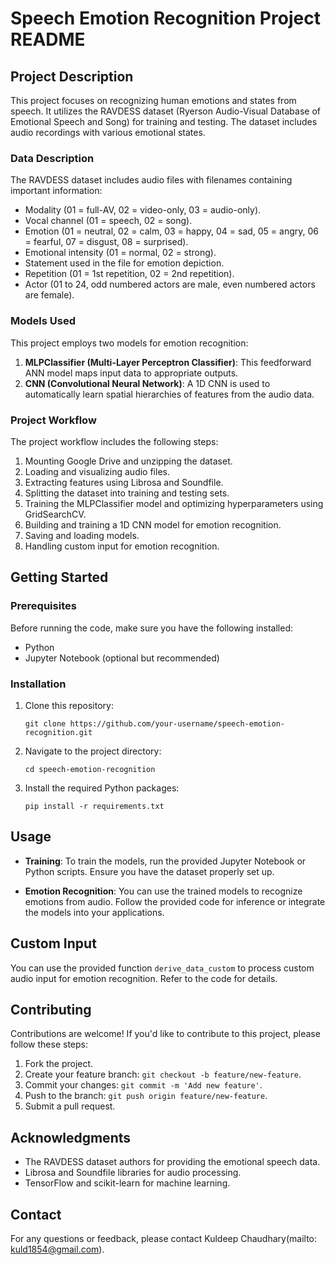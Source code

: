 # Speech Emotion Recognition Project README

## Project Description

This project focuses on recognizing human emotions and states from speech. It utilizes the RAVDESS dataset (Ryerson Audio-Visual Database of Emotional Speech and Song) for training and testing. The dataset includes audio recordings with various emotional states.

### Data Description

The RAVDESS dataset includes audio files with filenames containing important information:

- Modality (01 = full-AV, 02 = video-only, 03 = audio-only).
- Vocal channel (01 = speech, 02 = song).
- Emotion (01 = neutral, 02 = calm, 03 = happy, 04 = sad, 05 = angry, 06 = fearful, 07 = disgust, 08 = surprised).
- Emotional intensity (01 = normal, 02 = strong).
- Statement used in the file for emotion depiction.
- Repetition (01 = 1st repetition, 02 = 2nd repetition).
- Actor (01 to 24, odd numbered actors are male, even numbered actors are female).

### Models Used

This project employs two models for emotion recognition:

1. **MLPClassifier (Multi-Layer Perceptron Classifier)**: This feedforward ANN model maps input data to appropriate outputs.
2. **CNN (Convolutional Neural Network)**: A 1D CNN is used to automatically learn spatial hierarchies of features from the audio data.

### Project Workflow

The project workflow includes the following steps:

1. Mounting Google Drive and unzipping the dataset.
2. Loading and visualizing audio files.
3. Extracting features using Librosa and Soundfile.
4. Splitting the dataset into training and testing sets.
5. Training the MLPClassifier model and optimizing hyperparameters using GridSearchCV.
6. Building and training a 1D CNN model for emotion recognition.
7. Saving and loading models.
8. Handling custom input for emotion recognition.

## Getting Started

### Prerequisites

Before running the code, make sure you have the following installed:

- Python
- Jupyter Notebook (optional but recommended)

### Installation

1. Clone this repository:

   ```
   git clone https://github.com/your-username/speech-emotion-recognition.git
   ```

2. Navigate to the project directory:

   ```
   cd speech-emotion-recognition
   ```

3. Install the required Python packages:

   ```
   pip install -r requirements.txt
   ```

## Usage

- **Training**: To train the models, run the provided Jupyter Notebook or Python scripts. Ensure you have the dataset properly set up.

- **Emotion Recognition**: You can use the trained models to recognize emotions from audio. Follow the provided code for inference or integrate the models into your applications.

## Custom Input

You can use the provided function `derive_data_custom` to process custom audio input for emotion recognition. Refer to the code for details.

## Contributing

Contributions are welcome! If you'd like to contribute to this project, please follow these steps:

1. Fork the project.
2. Create your feature branch: `git checkout -b feature/new-feature`.
3. Commit your changes: `git commit -m 'Add new feature'`.
4. Push to the branch: `git push origin feature/new-feature`.
5. Submit a pull request.


## Acknowledgments

- The RAVDESS dataset authors for providing the emotional speech data.
- Librosa and Soundfile libraries for audio processing.
- TensorFlow and scikit-learn for machine learning.

## Contact

For any questions or feedback, please contact Kuldeep Chaudhary(mailto: kuld1854@gmail.com).
